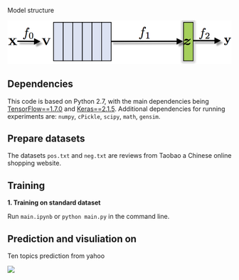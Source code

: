 Model structure

![](/scheme_a.png) 


## Dependencies

This code is based on Python 2.7, with the main dependencies being [TensorFlow==1.7.0](https://www.tensorflow.org/) and [Keras==2.1.5](https://keras.io/). Additional dependencies for running experiments are: `numpy`, `cPickle`, `scipy`, `math`, `gensim`. 

## Prepare datasets

The datasets `pos.txt` and `neg.txt` are reviews from Taobao a Chinese online shopping website.

## Training
**1. Training on standard dataset**

Run `main.ipynb` or `python main.py` in the command line.

## Prediction and visuliation on 
Ten topics prediction from yahoo

![](/plots/schemes/predictions.png) 





